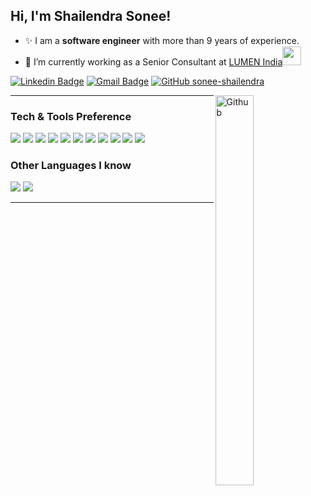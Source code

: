 <h2> Hi, I'm Shailendra Sonee! </h2>
  

- ✨ I am a **software engineer** with more than 9 years of experience.
- 🔭 I’m currently working as a Senior Consultant at <a href="https://www.lumen.com/en-in/home.html">LUMEN India</a><img src="https://media.giphy.com/media/WUlplcMpOCEmTGBtBW/giphy.gif" width="30"> 
</em></p>

[![Linkedin Badge](https://img.shields.io/badge/Shailendra_Sonee-blue?style=flat-square&logo=Linkedin&logoColor=white&color=blue&link=https://www.linkedin.com/in/shailendra-sonee-78444170/)](https://www.linkedin.com/in/shailendra-sonee-78444170/) [![Gmail Badge](https://img.shields.io/badge/Shailendra.Sonee%40gmail.com-c14438?style=flat-square&logo=Gmail&logoColor=white&link=mailto:Shailendra.Sonee@gmail.com)](mailto:Shailendra.Sonee@gmail.com) [![GitHub sonee-shailendra](https://img.shields.io/github/followers/sonee-shailendra?label=follow&style=social)](https://github.com/sonee-shailendra)


<img width="35%" height="40%" align="right" alt="Github" src="https://user-images.githubusercontent.com/48678280/88862734-4903af80-d201-11ea-968b-9c939d88a37c.gif" />

---

### Tech & Tools Preference

<img src="http://img.shields.io/badge/-Java-F89820?style=flat&logo=JAVA&logoColor=white">
<img src="http://img.shields.io/badge/-Java-F89820?style=flat&logo=JAVA-EE&logoColor=white">
<img src = "https://img.shields.io/badge/-HTML5-E34F26?style=flat&logo=html5&logoColor=white">
<img src = "https://img.shields.io/badge/-CSS3-1572B6?style=flat&logo=css3&logoColor=white">
<img src="https://img.shields.io/badge/-JavaScript-eed718?style=flat&logo=javascript&logoColor=ffffff">
<img src="http://img.shields.io/badge/-Microsoft%20Azure-4285F4?style=flat&logo=google%20cloud&logoColor=white">
<img src="https://img.shields.io/badge/-MongoDB-4DB33D?style=flat&logo=mongodb&logoColor=FFFFFF">
<img src="https://img.shields.io/badge/-MySQL-F29111?style=flat&logo=mysql&logoColor=FFFFFF">
<img src="http://img.shields.io/badge/-Git-F1502F?style=flat&logo=git&logoColor=FFFFFF">
<img src="http://img.shields.io/badge/-Github-000000?style=flat&logo=github&logoColor=FFFFFF">
<img src="http://img.shields.io/badge/-Heroku-430098?style=flat&logo=heroku&logoColor=white">

### Other Languages I know
<img src="https://img.shields.io/badge/-C%20&%20C++-659ad2?style=flat&logo=c%2B%2B&logoColor=ffffff">
<img src="https://img.shields.io/badge/-Python-black?style=flat&logo=python&logoColor=white"> 

---




<!--
**sonee-shailendra/sonee-shailendra** is a ✨ _special_ ✨ repository because its `README.md` (this file) appears on your GitHub profile.
![250258123-9e6dad10-076b-4e15-aebf-5ae7ea1af8f7](https://github.com/sonee-shailendra/profile-setup/assets/66419080/74b1a070-765a-4c16-b88b-2f372afa3f3b)
Here are some ideas to get you started:

- 🔭 I’m currently working on ...
- 🌱 I’m currently learning ...
- 👯 I’m looking to collaborate on ...
- 🤔 I’m looking for help with ...
- 💬 Ask me about ...
- 📫 How to reach me: ...
- 😄 Pronouns: ...
- ⚡ Fun fact: ...
-->
